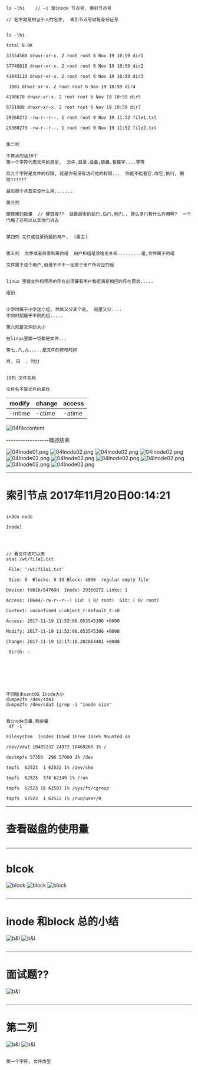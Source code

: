 ```

ls -lhi    // -i 是inode 节点号, 索引节点号

// 名字就是相当于人的名字,  索引节点号就是身份证号


ls -lhi

total 8.0K

33554580 drwxr-xr-x. 2 root root 6 Nov 19 10:59 dir1

37748818 drwxr-xr-x. 2 root root 6 Nov 19 10:59 dir2

41943119 drwxr-xr-x. 2 root root 6 Nov 19 10:59 dir3

 1081 drwxr-xr-x. 2 root root 6 Nov 19 10:59 dir4

4198670 drwxr-xr-x. 2 root root 6 Nov 19 10:59 dir5

8761988 drwxr-xr-x. 2 root root 6 Nov 19 10:59 dir7

29360272 -rw-r--r--. 1 root root 0 Nov 19 11:52 file1.txt

29360273 -rw-r--r--. 1 root root 0 Nov 19 11:52 file2.txt
```



```

第二列

不算点的话10个
第一个字符代表文件的类型,  文件,目录,设备,链接,套接字....等等
 
后九个字符是文件的权限, 就是你有没有访问他的权限...  你能不能看它,改它,执行, 删除??????

最后那个点其实没什么用.......

```



```
第三列

硬连接的数量  // 硬链接??  就是超市的前门,后门,侧门,, 那么多门有什么作用啊?  一个门堵了还可以从其他门进去

```


```

第四列 文件或目录所属的用户,  (属主)

```


```

第五列  文件或者目录所属的组  用户和组是没啥毛关系.........组,文件属于的组

文件属于这个用户,但是不不不一定属于用户所对应的组


linux 里面文件和程序的存在必须要有用户和组满足相应的存在需求.....

组别


小学时属于小学这个组, 然后又分某个班,  班里又分....
不同时期属于不同的组.....
```


```
第六列是文件的大小

在linux里面一切都是文件...

```


```
第七,八,九.....是文件的修改时间

月, 日  , 时分
```



```

10列 文件名称

文件名不算文件的属性

```


| modify | change | access |
|---|---|---|
| -mtime | -ctime | -atime |


![04filecontent](image/04filecontent.png)


------------------概述结束




![04Inode01.png](image/04Inode01.png)
![04Inode02.png](image/04Inode02.png)
![04Inode02.png](image/04Inode03.png)
![04Inode02.png](image/04Inode04.png)
![04Inode02.png](image/04Inode05.png)
![04Inode02.png](image/04Inode06.png)
![04Inode02.png](image/04Inode07.png)
![04Inode02.png](image/04Inode08.png)
![04Inode02.png](image/04Inode09.png)
![04Inode02.png](image/04Inode10.png)

----------------------------------------------------------------------------------------------------------------------------------------
# 索引节点 2017年11月20日00:14:21
```

index node

Inode]




// 看文件还可以用
stat /wt/file1.txt 

 File: '/wt/file1.txt'

 Size: 0  Blocks: 0 IO Block: 4096  regular empty file

Device: fd01h/64769d  Inode: 29360272 Links: 1

Access: (0644/-rw-r--r--) Uid: ( 0/ root)  Gid: ( 0/ root)

Context: unconfined_u:object_r:default_t:s0

Access: 2017-11-19 11:52:08.053545306 +0000

Modify: 2017-11-19 11:52:08.053545306 +0000

Change: 2017-11-19 12:17:10.202864401 +0000

 Birth: -







不同版本centOS Inode大小
dumpe2fs /dev/sda3
dumpe2fs /dev/sda3 |grep -i "inode size"


看inode总量,剩余量
 df -i

Filesystem  Inodes IUsed IFree IUse% Mounted on

/dev/vda1 10485232 24972 10460260 1% /

devtmpfs 57356  296 57060 1% /dev

tmpfs  62523  1 62522 1% /dev/shm

tmpfs  62523  374 62149 1% /run

tmpfs  62523 16 62507 1% /sys/fs/cgroup

tmpfs  62523  1 62522 1% /run/user/0
```

----------------------------------------------------------------------------------------------------------------------------------------
#  查看磁盘的使用量
```

```




----------------------------------------------------------------------------------------------------------------------------------------
# blcok
![block](image/04block01.png)
![block](image/04block02.png)
![block](image/04block03.png)

```

```




----------------------------------------------------------------------------------------------------------------------------------------
#  inode 和block 总的小结

![b&I](image/04BI01.png)
![b&I](image/04BI02.png)

```

```




----------------------------------------------------------------------------------------------------------------------------------------
#  面试题??
![b&I](image/04mianshiti.png)

```

```



----------------------------------------------------------------------------------------------------------------------------------------
# 第二列

![b&I](image/04FileClass01.png)
![b&I](image/04FileClass02.png)
```

第一个字符, 文件类型

```


